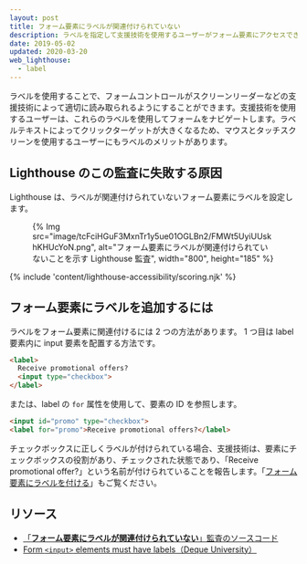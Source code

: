 ```yaml
---
layout: post
title: フォーム要素にラベルが関連付けられていない
description: ラベルを指定して支援技術を使用するユーザーがフォーム要素にアクセスできるようにする方法を学びます。
date: 2019-05-02
updated: 2020-03-20
web_lighthouse:
  - label
---
```


ラベルを使用することで、フォームコントロールがスクリーンリーダーなどの支援技術によって適切に読み取られるようにすることができます。支援技術を使用するユーザーは、これらのラベルを使用してフォームをナビゲートします。ラベルテキストによってクリックターゲットが大きくなるため、マウスとタッチスクリーンを使用するユーザーにもラベルのメリットがあります。

## Lighthouse のこの監査に失敗する原因

Lighthouse は、ラベルが関連付けられていないフォーム要素にラベルを設定します。

<figure>{% Img src="image/tcFciHGuF3MxnTr1y5ue01OGLBn2/FMWt5UyiUUskhKHUcYoN.png", alt="フォーム要素にラベルが関連付けられていないことを示す Lighthouse 監査", width="800", height="185" %}</figure>

{% include 'content/lighthouse-accessibility/scoring.njk' %}

## フォーム要素にラベルを追加するには

ラベルをフォーム要素に関連付けるには 2 つの方法があります。 1 つ目は label 要素内に input 要素を配置する方法です。

```html
<label>
  Receive promotional offers?
  <input type="checkbox">
</label>
```

または、label の `for` 属性を使用して、要素の ID を参照します。

```html
<input id="promo" type="checkbox">
<label for="promo">Receive promotional offers?</label>
```

チェックボックスに正しくラベルが付けられている場合、支援技術は、要素にチェックボックスの役割があり、チェックされた状態であり、「Receive promotional offer?」という名前が付けられていることを報告します。「[フォーム要素にラベルを付ける](/labels-and-text-alternatives#label-form-elements)」もご覧ください。

## リソース

- [「**フォーム要素にラベルが関連付けられていない**」監査のソースコード](https://github.com/GoogleChrome/lighthouse/blob/master/lighthouse-core/audits/accessibility/label.js)
- [Form `<input>` elements must have labels（Deque University）](https://dequeuniversity.com/rules/axe/3.3/label)
